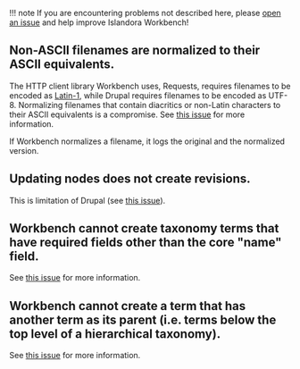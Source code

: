 
!!! note
    If you are encountering problems not described here, please [open an issue](https://github.com/mjordan/islandora_workbench/issues) and help improve Islandora Workbench!

## Non-ASCII filenames are normalized to their ASCII equivalents.

The HTTP client library Workbench uses, Requests, requires filenames to be encoded as [Latin-1](https://github.com/psf/requests/issues/4218), while Drupal requires filenames to be encoded as UTF-8. Normalizing filenames that contain diacritics or non-Latin characters to their ASCII equivalents is a compromise. See [this issue](https://github.com/mjordan/islandora_workbench/issues/192) for more information.

If Workbench normalizes a filename, it logs the original and the normalized version.

## Updating nodes does not create revisions.

This is limitation of Drupal (see [this issue](https://github.com/Islandora/documentation/issues/1485)).

## Workbench cannot create taxonomy terms that have required fields other than the core "name" field.

See [this issue](https://github.com/mjordan/islandora_workbench/issues/111) for more information.

## Workbench cannot create a term that has another term as its parent (i.e. terms below the top level of a hierarchical taxonomy).

See [this issue](https://github.com/mjordan/islandora_workbench/issues/236) for more information.
